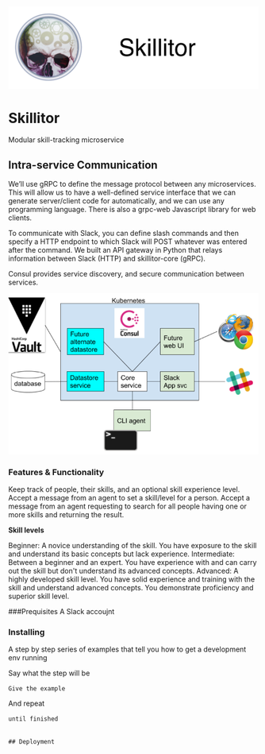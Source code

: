 ![logo](skillitor-github.png)

# Skillitor
Modular skill-tracking microservice

## Intra-service Communication


We’ll use gRPC to define the message protocol between any microservices. This will allow us to have a well-defined service interface that we can generate server/client code for automatically, and we can use any programming language. There is also a grpc-web Javascript library for web clients.

To communicate with Slack, you can define slash commands and then specify a HTTP endpoint to which Slack will POST whatever was entered after the command. We built an API gateway in Python that relays information between Slack (HTTP) and skillitor-core (gRPC).

Consul provides service discovery, and secure communication between services.

![diagram](hackathon.png)

### Features & Functionality
Keep track of people, their skills, and an optional skill experience level.
Accept a message from an agent to set a skill/level for a person.
Accept a message from an agent requesting to search for all people having one or more skills and returning the result.

**Skill levels**

Beginner: A novice understanding of the skill. You have exposure to the skill and understand its basic concepts but lack experience. 
Intermediate: Between a beginner and an expert. You have experience with and can carry out the skill but don't understand its advanced concepts. 
Advanced: A highly developed skill level. You have solid experience and training with the skill and understand advanced concepts. You demonstrate proficiency and superior skill level.


###Prequisites
A Slack accoujnt

### Installing

A step by step series of examples that tell you how to get a development env running

Say what the step will be

```
Give the example
```

And repeat

```
until finished
```

```

## Deployment
